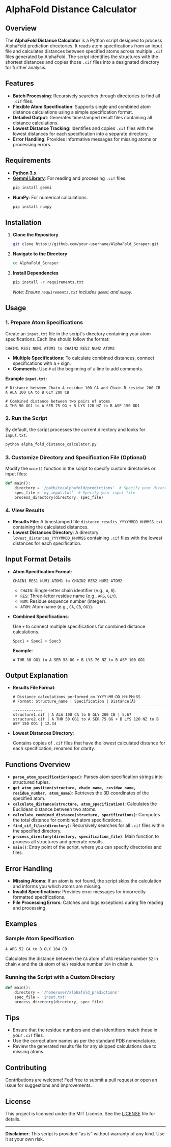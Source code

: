 # AlphaFold Distance Calculator

## Overview

The **AlphaFold Distance Calculator** is a Python script designed to process AlphaFold prediction directories. It reads atom specifications from an input file and calculates distances between specified atoms across multiple `.cif` files generated by AlphaFold. The script identifies the structures with the shortest distances and copies those `.cif` files into a designated directory for further analysis.

## Features

- **Batch Processing**: Recursively searches through directories to find all `.cif` files.
- **Flexible Atom Specification**: Supports single and combined atom distance calculations using a simple specification format.
- **Detailed Output**: Generates timestamped result files containing all distance calculations.
- **Lowest Distance Tracking**: Identifies and copies `.cif` files with the lowest distances for each specification into a separate directory.
- **Error Handling**: Provides informative messages for missing atoms or processing errors.

## Requirements

- **Python 3.x**
- **[Gemmi Library](https://gemmi.readthedocs.io/en/latest/)**: For reading and processing `.cif` files.
  ```bash
  pip install gemmi
  ```
- **NumPy**: For numerical calculations.
  ```bash
  pip install numpy
  ```

## Installation

1. **Clone the Repository**
   ```bash
   git clone https://github.com/your-username/AlphaFold_Scraper.git
   ```
2. **Navigate to the Directory**
   ```bash
   cd AlphaFold_Scraper
   ```
3. **Install Dependencies**
   ```bash
   pip install -r requirements.txt
   ```
   *Note: Ensure `requirements.txt` includes `gemmi` and `numpy`.*

## Usage

### 1. Prepare Atom Specifications

Create an `input.txt` file in the script's directory containing your atom specifications. Each line should follow the format:

```
CHAIN1 RES1 NUM1 ATOM1 to CHAIN2 RES2 NUM2 ATOM2
```

- **Multiple Specifications**: To calculate combined distances, connect specifications with a `+` sign.
- **Comments**: Use `#` at the beginning of a line to add comments.

**Example `input.txt`:**

```
# Distance between Chain A residue 100 CA and Chain B residue 200 CB
A ALA 100 CA to B GLY 200 CB

# Combined distance between two pairs of atoms
A THR 50 OG1 to A SER 75 OG + B LYS 120 NZ to B ASP 150 OD1
```

### 2. Run the Script

By default, the script processes the current directory and looks for `input.txt`.

```bash
python alpha_fold_distance_calculator.py
```

### 3. Customize Directory and Specification File (Optional)

Modify the `main()` function in the script to specify custom directories or input files:

```python
def main():
    directory = '/path/to/alphafold/predictions'  # Specify your directory
    spec_file = 'my_input.txt'  # Specify your input file
    process_directory(directory, spec_file)
```

### 4. View Results

- **Results File**: A timestamped file `distance_results_YYYYMMDD_HHMMSS.txt` containing the calculated distances.
- **Lowest Distances Directory**: A directory `lowest_distances_YYYYMMDD_HHMMSS` containing `.cif` files with the lowest distances for each specification.

## Input Format Details

- **Atom Specification Format**:

  ```
  CHAIN1 RES1 NUM1 ATOM1 to CHAIN2 RES2 NUM2 ATOM2
  ```

  - `CHAIN`: Single-letter chain identifier (e.g., `A`, `B`).
  - `RES`: Three-letter residue name (e.g., `ARG`, `GLY`).
  - `NUM`: Residue sequence number (integer).
  - `ATOM`: Atom name (e.g., `CA`, `CB`, `OG1`).

- **Combined Specifications**:

  Use `+` to connect multiple specifications for combined distance calculations.

  ```
  Spec1 + Spec2 + Spec3
  ```

  **Example**:

  ```
  A THR 30 OG1 to A SER 58 OG + B LYS 76 NZ to B ASP 100 OD1
  ```

## Output Explanation

- **Results File Format**:

  ```
  # Distance calculations performed on YYYY-MM-DD HH:MM:SS
  # Format: Structure_name | Specification | Distance(Å)
  --------------------------------------------------------------------------------
  structure1.cif | A ALA 100 CA to B GLY 200 CB | 5.67
  structure2.cif | A THR 50 OG1 to A SER 75 OG + B LYS 120 NZ to B ASP 150 OD1 | 12.34
  ```

- **Lowest Distances Directory**:

  Contains copies of `.cif` files that have the lowest calculated distance for each specification, renamed for clarity.

## Functions Overview

- **`parse_atom_specification(spec)`**: Parses atom specification strings into structured tuples.
- **`get_atom_position(structure, chain_name, residue_name, residue_number, atom_name)`**: Retrieves the 3D coordinates of the specified atom.
- **`calculate_distance(structure, atom_specification)`**: Calculates the Euclidean distance between two atoms.
- **`calculate_combined_distance(structure, specifications)`**: Computes the total distance for combined atom specifications.
- **`find_cif_files(directory)`**: Recursively searches for all `.cif` files within the specified directory.
- **`process_directory(directory, specification_file)`**: Main function to process all structures and generate results.
- **`main()`**: Entry point of the script, where you can specify directories and files.

## Error Handling

- **Missing Atoms**: If an atom is not found, the script skips the calculation and informs you which atoms are missing.
- **Invalid Specifications**: Provides error messages for incorrectly formatted specifications.
- **File Processing Errors**: Catches and logs exceptions during file reading and processing.

## Examples

### Sample Atom Specification

```
A ARG 52 CA to B GLY 104 CB
```

Calculates the distance between the `CA` atom of `ARG` residue number `52` in chain `A` and the `CB` atom of `GLY` residue number `104` in chain `B`.

### Running the Script with a Custom Directory

```python
def main():
    directory = '/home/user/alphafold_predictions'
    spec_file = 'input.txt'
    process_directory(directory, spec_file)
```

## Tips

- Ensure that the residue numbers and chain identifiers match those in your `.cif` files.
- Use the correct atom names as per the standard PDB nomenclature.
- Review the generated results file for any skipped calculations due to missing atoms.

## Contributing

Contributions are welcome! Feel free to submit a pull request or open an issue for suggestions and improvements.

## License

This project is licensed under the MIT License. See the [LICENSE](LICENSE) file for details.

---

**Disclaimer**: This script is provided "as is" without warranty of any kind. Use it at your own risk.